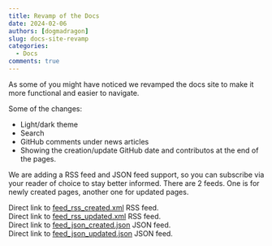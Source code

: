 ```yaml
---
title: Revamp of the Docs
date: 2024-02-06
authors: [dogmadragon]
slug: docs-site-revamp
categories:
  - Docs
comments: true
---
```


As some of you might have noticed we revamped the docs site to make it more functional and easier to navigate. 

<!-- more -->

Some of the changes: 

- Light/dark theme
- Search
- GitHub comments under news articles
- Showing the creation/update GitHub date and contributos at the end of the pages.

We are adding a RSS feed and JSON feed support, so you can subscribe via your reader of choice to stay better informed. There are 2 feeds. One is for newly created pages, another one for updated pages.  

Direct link to [feed_rss_created.xml](/feed_rss_created.xml) RSS feed.  
Direct link to [feed_rss_updated.xml](/feed_rss_updated.xml) RSS feed.  
Direct link to [feed_json_created.json](/feed_json_created.json) JSON feed.  
Direct link to [feed_json_updated.json](/feed_json_updated.json) JSON feed.